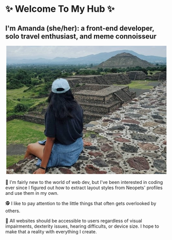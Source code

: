 # ✨ Welcome To My Hub ✨

## I'm Amanda (she/her): a front-end developer, solo travel enthusiast, and meme connoisseur

<p align="center"><img src="./20190806085736297.jpg" alt="View of pyramids in Teotihuacan, Mexico" ></p>

🐒 I'm fairly new to the world of web dev, but I've been interested in coding ever since I figured out how to extract layout styles from Neopets' profiles and use them in my own.

🕵️ I like to pay attention to the little things that often gets overlooked by others. 

🤝 All websites should be accessible to users regardless of visual impairments, dexterity issues, hearing difficults, or device size. I hope to make that a reality with everything I create.
